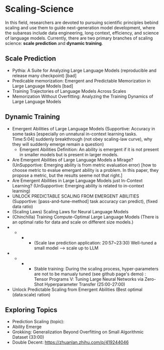 # Scaling-Science
In this field, researchers are devoted to pursuing scientific principles bebind scaling and use them to guide next-generation model development, where the subareas include data engineering, long context, efficiency, and science of language models. Currently, there are two primary branches of scaling science: <b>scale prediction</b> and <b>dynamic training</b>.

## Scale Prediction
- Pythia: A Suite for Analyzing Large Language Models (reproducible and release many checkpoint) [bad]
- Predicable memorization: Emergent and Predictable Memorization in Large Language Models [bad]
- Training Trajectories of Language Models Across Scales
- Memorization Without Overfitting: Analyzing the Training Dynamics of Large Language Models


## Dynamic Training
- Emergent Abilities of Large Language Models (Supportive: Accuracy in some tasks [especially on unnatural in-context learning tasks. Time:5:04] suddenly breakthrough (not obey scaling-law curve), why they will suddenly emerge remain a question)
  - Emergent Abilities Definition: An ability is emergent if it is not present in smaller models but is present in larger models. 
- Are Emergent Abilities of Large Language Models a Mirage? (UnSupportive: Emerging ability is from metric evaluation error) [how to choose metric to evalue emergant ability is a problem. In this paper, they propose a metric, but the results seeme not that right.]
- Are Emergent Abilities in Large Language Models just In-Context Learning? (UnSupportive: Emerging ability is related to in-context learning)
- UNLOCK PREDICTABLE SCALING FROM EMERGENT ABILITIES (Supportive: [pass-and-tune-method] task accuracy can predict), (fixed data ratio)
- (Scaling Laws) Scaling Laws for Neural Language Models
- (Chinchilla) Training Compute-Optimal Large Language Models (There is an optimal ratio for data and scale on different size models.)
- - - - (Scale law prediction application: 20:57~23:30) Well-tuned a small model —> scale up to LLM
- - - - Stable training: During the scaling process, hyper-parameters are not to be manualy tuned (see github page's demo) : Tensor Programs V: Tuning Large Neural Networks via Zero-Shot Hyperparameter Transfer (25:00-27:00)
- Unlock Predictable Scaling from Emergent Abilities (Best optimal (data:scale) ration)

## Exploring Topics
- Prediction Scaling (topic):
- Ability Emerge 
- Grokking: Generalization Beyond Overfitting on Small Algorithmic Dataset (33:00)
- Double Decent: https://zhuanlan.zhihu.com/p/419244046


